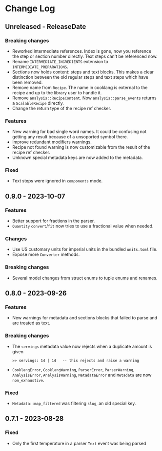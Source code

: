 # Change Log

## Unreleased - ReleaseDate
### Breaking changes
- Reworked intermediate references. Index is gone, now you reference the step
  or section number directly. Text steps can't be referenced now.
- Rename `INTERMEDIATE_INGREDIENTS` extension to `INTERMEDIATE_PREPARATIONS`.
- Sections now holds content: steps and text blocks. This makes a clear
  distinction between the old regular steps and text steps which have been
  removed.
- Remove name from `Recipe`. The name in cooklang is external to the recipe and
  up to the library user to handle it.
- Remove `analysis::RecipeContent`. Now `analysis::parse_events` returns a
  `ScalableRecipe` directly.
- Change the return type of the recipe ref checker.

### Features
- New warning for bad single word names. It could be confusing not getting
  any result because of a unsoported symbol there.
- Improve redundant modifiers warnings.
- Recipe not found warning is now customizable from the result of the recipe
  ref checker.
- Unknown special metadata keys are now added to the metadata.

### Fixed
- Text steps were ignored in `components` mode.

## 0.9.0 - 2023-10-07
### Features
- Better support for fractions in the parser.
- `Quantity` `convert`/`fit` now tries to use a fractional value when needed.

### Changes
- Use US customary units for imperial units in the bundled `units.toml` file.
- Expose more `Converter` methods.

### Breaking changes
- Several model changes from struct enums to tuple enums and renames.

## 0.8.0 - 2023-09-26
### Features
- New warnings for metadata and sections blocks that failed to parse and are
  treated as text.
### Breaking changes
- The `servings` metadata value now rejects when a duplicate amount is given
  ```
  >> servings: 14 | 14   -- this rejects and raise a warning
  ```
- `CooklangError`, `CooklangWarning`, `ParserError`, `ParserWarning`,
  `AnalysisError`, `AnalysisWarning`, `MetadataError` and `Metadata` are now
  `non_exhaustive`.
### Fixed
- `Metadata::map_filtered` was filtering `slug`, an old special key.

## 0.7.1 - 2023-08-28
### Fixed
- Only the first temperature in a parser `Text` event was being parsed
